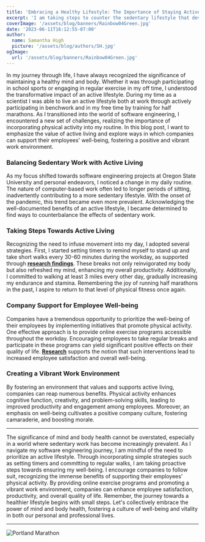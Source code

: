 ```yaml
---
title: 'Embracing a Healthy Lifestyle: The Importance of Staying Active'
excerpt: 'I am taking steps to counter the sedentary lifestyle that developed while working on software engineering projects.'
coverImage: '/assets/blog/banners/Rainbow04Green.jpg'
date: '2023-06-11T16:12:55-07:00'
author:
  name: Samantha High
  picture: '/assets/blog/authors/SH.jpg'
ogImage:
  url: '/assets/blog/banners/Rainbow04Green.jpg'
---
```


In my journey through life, I have always recognized the significance of maintaining a healthy mind and body. Whether it was through participating in school sports or engaging in regular exercise in my off time, I understood the transformative impact of an active lifestyle. During my time as a scientist I was able to live an active lifestyle both at work through actively participating in benchwork and in my free time by training for half marathons. As I transitioned into the world of software engineering, I encountered a new set of challenges, realizing the importance of incorporating physical activity into my routine. In this blog post, I want to emphasize the value of active living and explore ways in which companies can support their employees' well-being, fostering a positive and vibrant work environment.

### Balancing Sedentary Work with Active Living 

As my focus shifted towards software engineering projects at Oregon State University and personal endeavors, I noticed a change in my daily routine. The nature of computer-based work often led to longer periods of sitting, inadvertently contributing to a more sedentary lifestyle. With the onset of the pandemic, this trend became even more prevalent. Acknowledging the well-documented benefits of an active lifestyle, I became determined to find ways to counterbalance the effects of sedentary work.

### Taking Steps Towards Active Living 

Recognizing the need to infuse movement into my day, I adopted several strategies. First, I started setting timers to remind myself to stand up and take short walks every 30-60 minutes during the workday, as supported through [**research findings**](https://journals.physiology.org/doi/full/10.1152/ajpendo.00599.2020). These breaks not only reinvigorated my body but also refreshed my mind, enhancing my overall productivity. Additionally, I committed to walking at least 3 miles every other day, gradually increasing my endurance and stamina. Remembering the joy of running half marathons in the past, I aspire to return to that level of physical fitness once again.

### Company Support for Employee Well-being

Companies have a tremendous opportunity to prioritize the well-being of their employees by implementing initiatives that promote physical activity. One effective approach is to provide online exercise programs accessible throughout the workday. Encouraging employees to take regular breaks and participate in these programs can yield significant positive effects on their quality of life. [**Research**](https://www.ncbi.nlm.nih.gov/pmc/articles/PMC8910608/) supports the notion that such interventions lead to increased employee satisfaction and overall well-being.

### Creating a Vibrant Work Environment 

By fostering an environment that values and supports active living, companies can reap numerous benefits. Physical activity enhances cognitive function, creativity, and problem-solving skills, leading to improved productivity and engagement among employees. Moreover, an emphasis on well-being cultivates a positive company culture, fostering camaraderie, and boosting morale.

--- 

The significance of mind and body health cannot be overstated, especially in a world where sedentary work has become increasingly prevalent. As I navigate my software engineering journey, I am mindful of the need to prioritize an active lifestyle. Through incorporating simple strategies such as setting timers and committing to regular walks, I am taking proactive steps towards ensuring my well-being. I encourage companies to follow suit, recognizing the immense benefits of supporting their employees' physical activity. By providing online exercise programs and promoting a vibrant work environment, companies can enhance employee satisfaction, productivity, and overall quality of life. Remember, the journey towards a healthier lifestyle begins with small steps. Let's collectively embrace the power of mind and body health, fostering a culture of well-being and vitality in both our personal and professional lives. 

---

![Portland Marathon](/assets/blog/Post-Mind-Body-Health-at-Work/Portland-Marathon.jpg)




